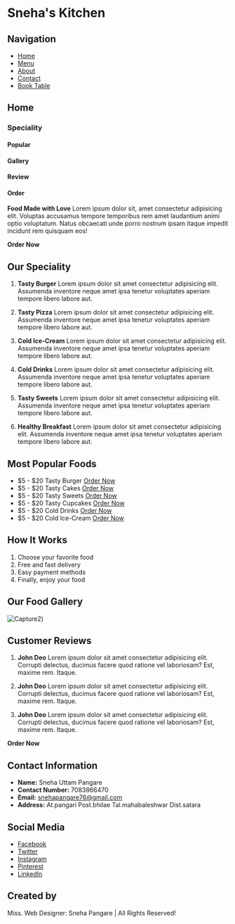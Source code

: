 # Sneha's Kitchen

## Navigation
- [Home](#)
- [Menu](#)
- [About](#)
- [Contact](#)
- [Book Table](#)

## Home
### Speciality
#### Popular
#### Gallery
#### Review
#### Order

**Food Made with Love**
Lorem ipsum dolor sit, amet consectetur adipisicing elit. Voluptas accusamus tempore temporibus rem amet laudantium animi optio voluptatum. Natus obcaecati unde porro nostrum ipsam itaque impedit incidunt rem quisquam eos!

**Order Now**

## Our Speciality
1. **Tasty Burger**
   Lorem ipsum dolor sit amet consectetur adipisicing elit. Assumenda inventore neque amet ipsa tenetur voluptates aperiam tempore libero labore aut.

2. **Tasty Pizza**
   Lorem ipsum dolor sit amet consectetur adipisicing elit. Assumenda inventore neque amet ipsa tenetur voluptates aperiam tempore libero labore aut.

3. **Cold Ice-Cream**
   Lorem ipsum dolor sit amet consectetur adipisicing elit. Assumenda inventore neque amet ipsa tenetur voluptates aperiam tempore libero labore aut.

4. **Cold Drinks**
   Lorem ipsum dolor sit amet consectetur adipisicing elit. Assumenda inventore neque amet ipsa tenetur voluptates aperiam tempore libero labore aut.

5. **Tasty Sweets**
   Lorem ipsum dolor sit amet consectetur adipisicing elit. Assumenda inventore neque amet ipsa tenetur voluptates aperiam tempore libero labore aut.

6. **Healthy Breakfast**
   Lorem ipsum dolor sit amet consectetur adipisicing elit. Assumenda inventore neque amet ipsa tenetur voluptates aperiam tempore libero labore aut.

## Most Popular Foods
- $5 - $20 Tasty Burger [Order Now](#)
- $5 - $20 Tasty Cakes [Order Now](#)
- $5 - $20 Tasty Sweets [Order Now](#)
- $5 - $20 Tasty Cupcakes [Order Now](#)
- $5 - $20 Cold Drinks [Order Now](#)
- $5 - $20 Cold Ice-Cream [Order Now](#)

## How It Works
1. Choose your favorite food
2. Free and fast delivery
3. Easy payment methods
4. Finally, enjoy your food

## Our Food Gallery
![Capture2](https://github.com/snehapangare/cafe_management/assets/154306103/81592fe9-1393-46ae-a591-df47e6034135))



## Customer Reviews
1. **John Deo**
   Lorem ipsum dolor sit amet consectetur adipisicing elit. Corrupti delectus, ducimus facere quod ratione vel laboriosam? Est, maxime rem. Itaque.

2. **John Deo**
   Lorem ipsum dolor sit amet consectetur adipisicing elit. Corrupti delectus, ducimus facere quod ratione vel laboriosam? Est, maxime rem. Itaque.

3. **John Deo**
   Lorem ipsum dolor sit amet consectetur adipisicing elit. Corrupti delectus, ducimus facere quod ratione vel laboriosam? Est, maxime rem. Itaque.

**Order Now**

## Contact Information
- **Name:** Sneha Uttam Pangare
- **Contact Number:** 7083866470
- **Email:** snehapangare76@gmail.com
- **Address:** At.pangari Post.bhilae Tal.mahabaleshwar Dist.satara

## Social Media
- [Facebook](#)
- [Twitter](#)
- [Instagram](#)
- [Pinterest](#)
- [LinkedIn](#)

## Created by
Miss. Web Designer: Sneha Pangare | All Rights Reserved!





